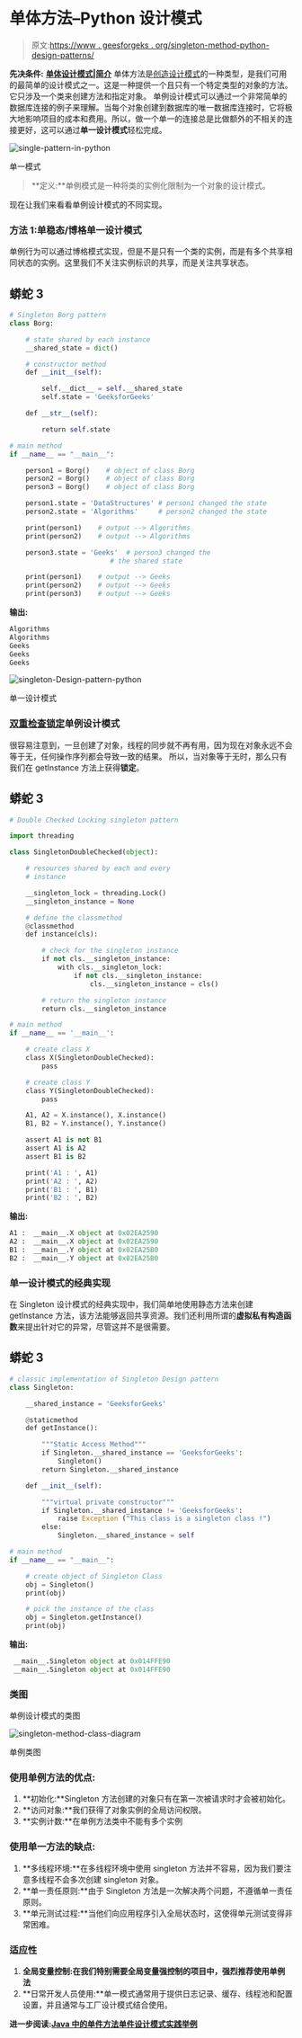 # 单体方法–Python 设计模式

> 原文:[https://www . geesforgeks . org/singleton-method-python-design-patterns/](https://www.geeksforgeeks.org/singleton-method-python-design-patterns/)

**先决条件:** [**单体设计模式|简介**](https://www.geeksforgeeks.org/singleton-design-pattern-introduction/)
单体方法是[创造设计模式](https://www.geeksforgeeks.org/design-patterns-set-1-introduction/)的一种类型，是我们可用的最简单的设计模式之一。这是一种提供一个且只有一个特定类型的对象的方法。它只涉及一个类来创建方法和指定对象。
单例设计模式可以通过一个非常简单的数据库连接的例子来理解。当每个对象创建到数据库的唯一数据库连接时，它将极大地影响项目的成本和费用。所以，做一个单一的连接总是比做额外的不相关的连接更好，这可以通过**单一设计模式**轻松完成。

![single-pattern-in-python](img/962a68b103c68f99fa870a7cbecaed47.png)

单一模式

> **定义:**单例模式是一种将类的实例化限制为一个对象的设计模式。

现在让我们来看看单例设计模式的不同实现。

### 方法 1:单稳态/博格单一设计模式

单例行为可以通过博格模式实现，但是不是只有一个类的实例，而是有多个共享相同状态的实例。这里我们不关注实例标识的共享，而是关注共享状态。

## 蟒蛇 3

```py
# Singleton Borg pattern
class Borg:

    # state shared by each instance
    __shared_state = dict()

    # constructor method
    def __init__(self):

        self.__dict__ = self.__shared_state
        self.state = 'GeeksforGeeks'

    def __str__(self):

        return self.state

# main method
if __name__ == "__main__":

    person1 = Borg()    # object of class Borg
    person2 = Borg()    # object of class Borg
    person3 = Borg()    # object of class Borg

    person1.state = 'DataStructures' # person1 changed the state
    person2.state = 'Algorithms'     # person2 changed the state

    print(person1)    # output --> Algorithms
    print(person2)    # output --> Algorithms

    person3.state = 'Geeks'  # person3 changed the
                         # the shared state

    print(person1)    # output --> Geeks
    print(person2)    # output --> Geeks
    print(person3)    # output --> Geeks
```

**输出:**

```py
Algorithms
Algorithms
Geeks
Geeks
Geeks
```

![singleton-Design-pattern-python](img/73ad0672c7d07a746d1b77dcc00bd2d6.png)

单一设计模式

### [双重检查锁定](https://en.wikipedia.org/wiki/Double-checked_locking)单例设计模式

很容易注意到，一旦创建了对象，线程的同步就不再有用，因为现在对象永远不会等于无，任何操作序列都会导致一致的结果。
所以，当对象等于无时，那么只有我们在 getInstance 方法上获得**锁定**。

## 蟒蛇 3

```py
# Double Checked Locking singleton pattern

import threading

class SingletonDoubleChecked(object):

    # resources shared by each and every
    # instance

    __singleton_lock = threading.Lock()
    __singleton_instance = None

    # define the classmethod
    @classmethod
    def instance(cls):

        # check for the singleton instance
        if not cls.__singleton_instance:
            with cls.__singleton_lock:
                if not cls.__singleton_instance:
                    cls.__singleton_instance = cls()

        # return the singleton instance
        return cls.__singleton_instance

# main method
if __name__ == '__main__':

    # create class X
    class X(SingletonDoubleChecked):
        pass

    # create class Y
    class Y(SingletonDoubleChecked):
        pass

    A1, A2 = X.instance(), X.instance()
    B1, B2 = Y.instance(), Y.instance()

    assert A1 is not B1
    assert A1 is A2
    assert B1 is B2

    print('A1 : ', A1)
    print('A2 : ', A2)
    print('B1 : ', B1)
    print('B2 : ', B2)
```

**输出:**

```py
A1 :  __main__.X object at 0x02EA2590
A2 :  __main__.X object at 0x02EA2590
B1 :  __main__.Y object at 0x02EA25B0
B2 :  __main__.Y object at 0x02EA25B0
```

### 单一设计模式的经典实现

在 Singleton 设计模式的经典实现中，我们简单地使用静态方法来创建 getInstance 方法，该方法能够返回共享资源。我们还利用所谓的**虚拟私有构造函数**来提出针对它的异常，尽管这并不是很需要。

## 蟒蛇 3

```py
# classic implementation of Singleton Design pattern
class Singleton:

    __shared_instance = 'GeeksforGeeks'

    @staticmethod
    def getInstance():

        """Static Access Method"""
        if Singleton.__shared_instance == 'GeeksforGeeks':
            Singleton()
        return Singleton.__shared_instance

    def __init__(self):

        """virtual private constructor"""
        if Singleton.__shared_instance != 'GeeksforGeeks':
            raise Exception ("This class is a singleton class !")
        else:
            Singleton.__shared_instance = self

# main method
if __name__ == "__main__":

    # create object of Singleton Class
    obj = Singleton()
    print(obj)

    # pick the instance of the class
    obj = Singleton.getInstance()
    print(obj)
```

**输出:**

```py
 __main__.Singleton object at 0x014FFE90
 __main__.Singleton object at 0x014FFE90
```

### 类图

单例设计模式的类图

![singleton-method-class-diagram](img/8a18cfaef12f1e0cc608017adf4dc9b4.png)

单例类图

### 使用单例方法的优点:

1.  **初始化:**Singleton 方法创建的对象只有在第一次被请求时才会被初始化。
2.  **访问对象:**我们获得了对象实例的全局访问权限。
3.  **实例计数:**在单例方法类中不能有多个实例

### 使用单一方法的缺点:

1.  **多线程环境:**在多线程环境中使用 singleton 方法并不容易，因为我们要注意多线程不会多次创建 singleton 对象。
2.  **单一责任原则:**由于 Singleton 方法是一次解决两个问题，不遵循单一责任原则。
3.  **单元测试过程:**当他们向应用程序引入全局状态时，这使得单元测试变得非常困难。

### 适应性

1.  **全局变量控制:**在我们特别需要全局变量强控制的项目中，强烈推荐使用**单例法**
2.  **日常开发人员使用:**单一模式通常用于提供日志记录、缓存、线程池和配置设置，并且通常与工厂设计模式结合使用。

**进一步阅读:**[**Java 中的单件方法**](https://www.geeksforgeeks.org/singleton-design-pattern/)**[**单件设计模式实践举例**](https://www.geeksforgeeks.org/java-singleton-design-pattern-practices-examples/)**